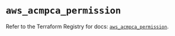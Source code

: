 # `aws_acmpca_permission`

Refer to the Terraform Registry for docs: [`aws_acmpca_permission`](https://registry.terraform.io/providers/hashicorp/aws/5.63.1/docs/resources/acmpca_permission).
